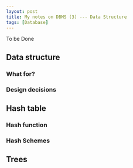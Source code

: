 ```yaml
---
layout: post
title: My notes on DBMS (3) --- Data Structure
tags: [Database]
---
```


To be Done

## Data structure

### What for?

### Design decisions

## Hash table

### Hash function

### Hash Schemes

## Trees
